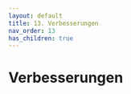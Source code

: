 ```yaml
---
layout: default
title: 13. Verbesserungen
nav_order: 13
has_children: true
---
```


# Verbesserungen